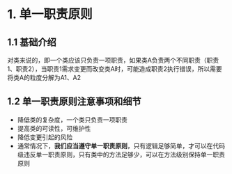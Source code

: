 # 1. 单一职责原则
## 1.1 基础介绍
对类来说的，即一个类应该只负责一项职责，如果类A负责两个不同职责（职责1、职责2），当职责1需求变更而改变类A时，可能造成职责2执行错误，所以需要将类A的粒度分解为A1、A2

## 1.2 单一职责原则注意事项和细节
- 降低类的复杂度，一个类只负责一项职责
- 提高类的可读性，可维护性
- 降低变更引起的风险
- 通常情况下，**我们应当遵守单一职责原则**，只有逻辑足够简单，才可以在代码级违反单一职责原则，只有类中的方法足够少，可以在方法级别保持单一职责原则